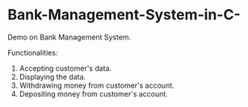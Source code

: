 # Bank-Management-System-in-C-

Demo on Bank Management System. 

Functionalities: 
1. Accepting customer's data.
2. Displaying the data.
3. Withdrawing money from customer's account.
4. Depositing money from customer's account.
